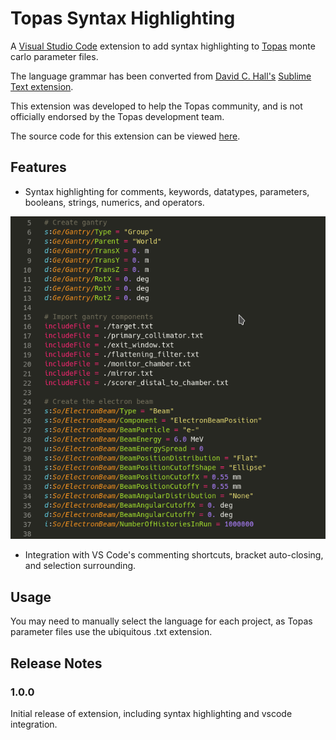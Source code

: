 # Topas Syntax Highlighting

A [Visual Studio Code](https://code.visualstudio.com/) extension to add syntax highlighting to [Topas](www.topasmc.org) monte carlo parameter files.

The language grammar has been converted from [David C. Hall's](https://github.com/davidchall) [Sublime Text extension](https://github.com/davidchall/topas-syntax).

This extension was developed to help the Topas community, and is not officially endorsed by the Topas development team.

The source code for this extension can be viewed [here](https://github.com/samuelpeet/topas-vscode).

## Features

* Syntax highlighting for comments, keywords, datatypes, parameters, booleans, strings, numerics, and operators.

![Topas syntax highlighting](sample.png "Topas syntax highlighting")

* Integration with VS Code's commenting shortcuts, bracket auto-closing, and selection surrounding.

## Usage

You may need to manually select the language for each project, as Topas parameter files use the ubiquitous .txt extension.

## Release Notes

### 1.0.0

Initial release of extension, including syntax highlighting and vscode integration.

